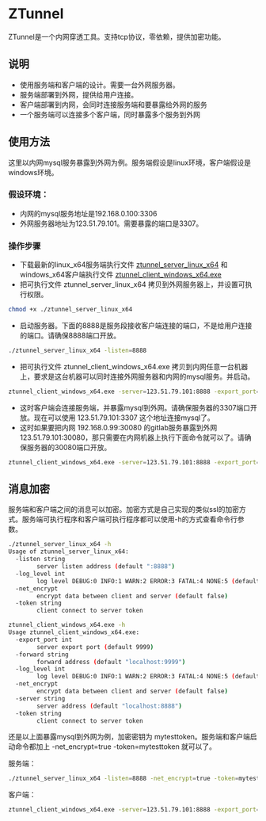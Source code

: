 # ZTunnel

ZTunnel是一个内网穿透工具。支持tcp协议，零依赖，提供加密功能。

## 说明

- 使用服务端和客户端的设计。需要一台外网服务器。
- 服务端部署到外网，提供给用户连接。
- 客户端部署到内网，会同时连接服务端和要暴露给外网的服务
- 一个服务端可以连接多个客户端，同时暴露多个服务到外网

## 使用方法

这里以内网mysql服务暴露到外网为例。服务端假设是linux环境，客户端假设是windows环境。

### 假设环境：
- 内网的mysql服务地址是192.168.0.100:3306
- 外网服务器地址为123.51.79.101。需要暴露的端口是3307。

### 操作步骤
- 下载最新的linux_x64服务端执行文件 [ztunnel_server_linux_x64](https://github.com/kofplayer/ztunnel/releases/download/v0.1.0/ztunnel_server_linux_x64) 和 windows_x64客户端执行文件 [ztunnel_client_windows_x64.exe](https://github.com/kofplayer/ztunnel/releases/download/v0.1.0/ztunnel_client_windows_x64.exe)
- 把可执行文件 ztunnel_server_linux_x64 拷贝到外网服务器上，并设置可执行权限。
```sh
chmod +x ./ztunnel_server_linux_x64
```
- 启动服务器。下面的8888是服务段接收客户端连接的端口，不是给用户连接的端口。请确保8888端口开放。
```sh
./ztunnel_server_linux_x64 -listen=8888
```
- 把可执行文件 ztunnel_client_windows_x64.exe 拷贝到内网任意一台机器上，要求是这台机器可以同时连接外网服务器和内网的mysql服务。并启动。
```sh
ztunnel_client_windows_x64.exe -server=123.51.79.101:8888 -export_port=3307 -forward=192.168.0.100:3306
```
- 这时客户端会连接服务端，并暴露mysql到外网。请确保服务器的3307端口开放。现在可以使用 123.51.79.101:3307 这个地址连接mysql了。
- 这时如果要把内网 192.168.0.99:30080 的gitlab服务暴露到外网 123.51.79.101:30080，那只需要在内网机器上执行下面命令就可以了。请确保服务器的30080端口开放。
```sh
ztunnel_client_windows_x64.exe -server=123.51.79.101:8888 -export_port=30080 -forward=192.168.0.99:30080
```

## 消息加密
服务端和客户端之间的消息可以加密。加密方式是自己实现的类似ssl的加密方式。服务端可执行程序和客户端可执行程序都可以使用-h的方式查看命令行参数。

```sh
./ztunnel_server_linux_x64 -h
Usage of ztunnel_server_linux_x64:
  -listen string
        server listen address (default ":8888")
  -log_level int
        log level DEBUG:0 INFO:1 WARN:2 ERROR:3 FATAL:4 NONE:5 (default 0)
  -net_encrypt
        encrypt data between client and server (default false)
  -token string
        client connect to server token
```

```sh
ztunnel_client_windows_x64.exe -h
Usage ztunnel_client_windows_x64.exe:
  -export_port int
        server export port (default 9999)
  -forward string
        forward address (default "localhost:9999")
  -log_level int
        log level DEBUG:0 INFO:1 WARN:2 ERROR:3 FATAL:4 NONE:5 (default 0)
  -net_encrypt
        encrypt data between client and server (default false)
  -server string
        server address (default "localhost:8888")
  -token string
        client connect to server token
```

还是以上面暴露mysql到外网为例，加密密钥为 mytesttoken。服务端和客户端启动命令都加上  -net_encrypt=true -token=mytesttoken 就可以了。

服务端：
```sh
./ztunnel_server_linux_x64 -listen=8888 -net_encrypt=true -token=mytesttoken
```

客户端：
```sh
ztunnel_client_windows_x64.exe -server=123.51.79.101:8888 -export_port=3307 -forward=192.168.0.100:3306 -net_encrypt=true -token=mytesttoken
```
